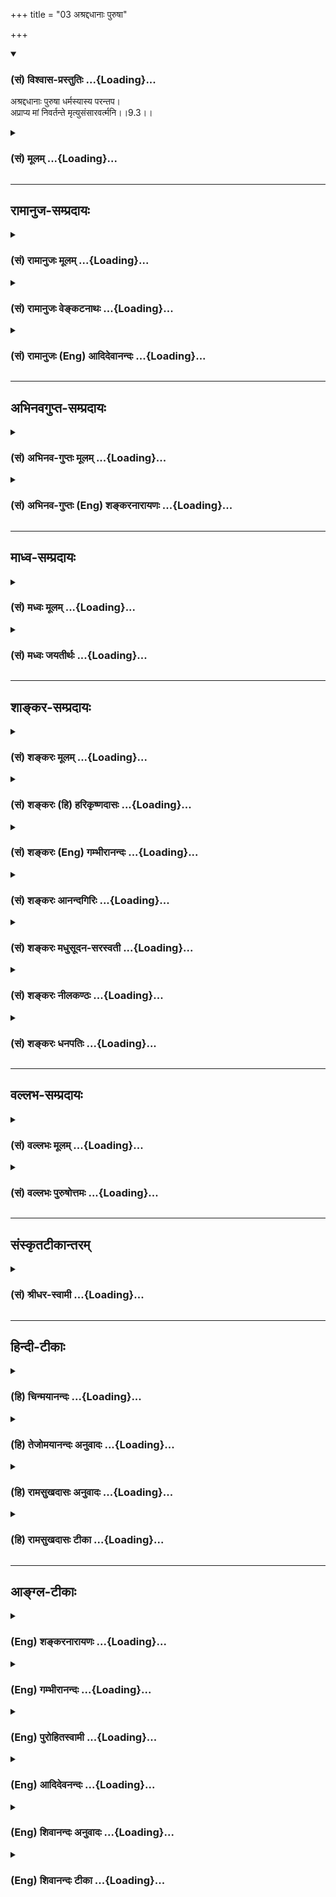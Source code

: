 +++
title = "03 अश्रद्दधानाः पुरुषा"

+++
<div class="js_include" newlevelforh1="3" title="(सं) विश्वास-प्रस्तुतिः" unfilled url="/purANam_vaiShNavam/mahAbhAratam/06-bhIShma-parva/03-bhagavad-gItA-parva/saMskRtam/vishvAsa-prastutiH/09_rAja-vidyA-rAja-guhy/03_ashraddadhAnAH_pu.md">
<details open><summary><h3>(सं) विश्वास-प्रस्तुतिः ...{Loading}...</h3></summary>

अश्रद्दधानाः पुरुषा धर्मस्यास्य परन्तप।  
अप्राप्य मां निवर्तन्ते मृत्युसंसारवर्त्मनि।।9.3।।
</details>
</div>
<div class="js_include collapsed" newlevelforh1="3" title="(सं) मूलम्" unfilled url="/purANam_vaiShNavam/mahAbhAratam/06-bhIShma-parva/03-bhagavad-gItA-parva/saMskRtam/mUlam/09_rAja-vidyA-rAja-guhy/03_ashraddadhAnAH_pu.md">
<details><summary><h3>(सं) मूलम् ...{Loading}...</h3></summary>

अश्रद्दधानाः पुरुषा धर्मस्यास्य परन्तप।  
अप्राप्य मां निवर्तन्ते मृत्युसंसारवर्त्मनि।।9.3।।
</details>
</div>


_________________
## रामानुज-सम्प्रदायः
<div class="js_include collapsed" newlevelforh1="3" title="(सं) रामानुजः मूलम्" unfilled url="/purANam_vaiShNavam/mahAbhAratam/06-bhIShma-parva/03-bhagavad-gItA-parva/saMskRtam/rAmAnujaH/mUlam/09_rAja-vidyA-rAja-guhy/03_ashraddadhAnAH_pu.md">
<details><summary><h3>(सं) रामानुजः मूलम् ...{Loading}...</h3></summary>

।।9.3।।**अस्य** उपासनाख्यस्य **धर्मस्य** निरतिशयप्रियमद्विषयतया स्वयं
निरतिशयप्रियरूपस्य परमनिःश्रेयसस्वरूपमत्प्राप्तिसाधनस्य अव्ययस्य
उपादानयोग्यदशां प्राप्य **अश्रद्दधानाः** विश्वासपूर्वकत्वारारहिताः
पुरुषाः **माम् अप्राप्य** मृत्युरूपे **संसारवर्त्मनि** नितरां
**वर्तन्ते।** अहो महद् इदम् आश्चर्यम् इत्यर्थः। श्रृणु तावत्
प्राप्यभूतस्य मम अचिन्त्यमहिमानम् --

</details>
</div>
<div class="js_include collapsed" newlevelforh1="3" title="(सं) रामानुजः वेङ्कटनाथः" unfilled url="/purANam_vaiShNavam/mahAbhAratam/06-bhIShma-parva/03-bhagavad-gItA-parva/saMskRtam/rAmAnujaH/venkaTanAthaH/09_rAja-vidyA-rAja-guhy/03_ashraddadhAnAH_pu.md">
<details><summary><h3>(सं) रामानुजः वेङ्कटनाथः ...{Loading}...</h3></summary>

  
  
।।9.3।। उक्तप्रकारश्रद्धेयज्ञानानुष्ठानाभावे मोक्षो न सिद्ध्यतीति दर्शयन्
स्वरूपतः फलतश्च निरतिशयसुखरूपस्य सर्वैरनुष्ठानाभावे हेतुं च वदन् नान्यः
पन्था विद्यतेऽयनाय \[यजुस्सं.31।18श्वे.उ.3।8\]
इत्यादिकमुपबृंहयतिअश्रद्दधानाः इति श्लोकेन। अस्य इति
पूर्वोक्तसर्वाकारपरामर्श इत्याहनिरतिशयेत्यादिना। धर्मस्येति
सम्बन्धसामान्यविषयायाः षष्ठ्याः फलितान्वयप्रदर्शनायाहउपादानयोग्यदशां
प्राप्येति। यद्वा श्रद्धानिषेधस्तत्प्रसङ्गे सति हीत्यभिप्रायः।
कारणनिवृत्तेः
कार्यानुष्ठाननिवृत्तिपर्यन्तत्वप्रदर्शनायोक्तंविश्वासपूर्वकत्वरारहिता
इति। मृत्युरूप इति बाधकस्वरूप इत्यर्थः; अथवा मरणगर्भत्वादेव
मृत्युरूपता। निवर्तन्ते इत्यत्र
प्रतिनिवृत्तिविवक्षायामवधिसाकाङ्क्षत्वादत्र च
तन्निर्देशाभावात्;मामप्राप्य इति पृथङ्निर्दिष्टत्वेन
परमपुरुषस्याप्यवधित्वकल्पनायोगात्;संसारवर्त्मनि इति सप्तम्याः स्वरसत
आधेयसाकाङ्क्षत्वात्; उपसर्गाणां चानेकार्थत्वात्नितरां वर्तन्त
इत्युक्तम्। स्वरूपतः फलतश्च निरतिशयपुरुषार्थं सुकरं चोपासनं ज्ञात्वाऽपि
परित्यज्य पुरुषाः पुरुषार्थतारतम्यविदोऽपि निरतिशयापुरुषार्थमयं
संसारमादरेण सेवन्त इति विस्मयाविद्धस्येश्वरस्य इदं
वचनमित्यभिप्रायेणाहअहो इति। आश्चर्यतमो दुष्कर्मप्रभाव
इत्यभिप्रायेणाहमहदिदमाश्चर्यमिति। अश्रद्धाहेतव आन्तरशत्रवोऽपि त्वया
निराकार्या इतिपरन्तप इति सम्बुद्धेर्भावः।  
  

</details>
</div>
<div class="js_include collapsed" newlevelforh1="3" title="(सं) रामानुजः (Eng) आदिदेवानन्दः" unfilled url="/purANam_vaiShNavam/mahAbhAratam/06-bhIShma-parva/03-bhagavad-gItA-parva/saMskRtam/rAmAnujaH/english/AdidevAnandaH/09_rAja-vidyA-rAja-guhy/03_ashraddadhAnAH_pu.md">
<details><summary><h3>(सं) रामानुजः (Eng) आदिदेवानन्दः ...{Loading}...</h3></summary>

9.3 Some men who even after attaining the state fit for the practice of
this Dharma which is called Upasana (worship) - which is immensely dear
inasmuch as it has for its goal Myself who am incomparably dear, and
which is the means for the attainment of Myself forming the supreme good
that does not perish - may still 'lack faith' in it. Such persons who
lack faith which reires eagerness for realization, will not attain Me
but remain in the mortal pathway of Samsara. O how strange it is - this
hindrance caused by evil Karma! Such is the meaning. \[It means, that to
declare that one has faith in a spiritual doctrine and yet to take no
steps to put it into practice, is pure hypocrisy.\] Listen then to the
inconceivable glory of Myself, who am the goal tobe attained:

</details>
</div>


_________________
## अभिनवगुप्त-सम्प्रदायः
<div class="js_include collapsed" newlevelforh1="3" title="(सं) अभिनव-गुप्तः मूलम्" unfilled url="/purANam_vaiShNavam/mahAbhAratam/06-bhIShma-parva/03-bhagavad-gItA-parva/saMskRtam/abhinava-guptaH/mUlam/09_rAja-vidyA-rAja-guhy/03_ashraddadhAnAH_pu.md">
<details><summary><h3>(सं) अभिनव-गुप्तः मूलम् ...{Loading}...</h3></summary>

।।9.3।। अश्रद्दधाना इति। निवर्तन्ते +++(adds न च मत्स्था यथाकाशमें (ए)+++ वं
हि सर्वभूतानि -- before निवर्तन्ते। Obviously this is to go the next
verse) ; पुनः पुनर्जायन्ते म्रियन्ते च।

</details>
</div>
<div class="js_include collapsed" newlevelforh1="3" title="(सं) अभिनव-गुप्तः (Eng) शङ्करनारायणः" unfilled url="/purANam_vaiShNavam/mahAbhAratam/06-bhIShma-parva/03-bhagavad-gItA-parva/saMskRtam/abhinava-guptaH/english/shankaranArAyaNaH/09_rAja-vidyA-rAja-guhy/03_ashraddadhAnAH_pu.md">
<details><summary><h3>(सं) अभिनव-गुप्तः (Eng) शङ्करनारायणः ...{Loading}...</h3></summary>

9.3 Asraddadhanah etc. They remain eternally : Again and again they are
born and they die.

</details>
</div>


_________________
## माध्व-सम्प्रदायः
<div class="js_include collapsed" newlevelforh1="3" title="(सं) मध्वः मूलम्" unfilled url="/purANam_vaiShNavam/mahAbhAratam/06-bhIShma-parva/03-bhagavad-gItA-parva/saMskRtam/madhvaH/mUlam/09_rAja-vidyA-rAja-guhy/03_ashraddadhAnAH_pu.md">
<details><summary><h3>(सं) मध्वः मूलम् ...{Loading}...</h3></summary>

।।9.3।। Sri Madhvacharya did not comment on this sloka.

</details>
</div>
<div class="js_include collapsed" newlevelforh1="3" title="(सं) मध्वः जयतीर्थः" unfilled url="/purANam_vaiShNavam/mahAbhAratam/06-bhIShma-parva/03-bhagavad-gItA-parva/saMskRtam/madhvaH/jayatIrthaH/09_rAja-vidyA-rAja-guhy/03_ashraddadhAnAH_pu.md">
<details><summary><h3>(सं) मध्वः जयतीर्थः ...{Loading}...</h3></summary>

।।9.3।। Sri Jayatirtha did not comment on this sloka.

</details>
</div>


_________________
## शाङ्कर-सम्प्रदायः
<div class="js_include collapsed" newlevelforh1="3" title="(सं) शङ्करः मूलम्" unfilled url="/purANam_vaiShNavam/mahAbhAratam/06-bhIShma-parva/03-bhagavad-gItA-parva/saMskRtam/shankaraH/mUlam/09_rAja-vidyA-rAja-guhy/03_ashraddadhAnAH_pu.md">
<details><summary><h3>(सं) शङ्करः मूलम् ...{Loading}...</h3></summary>

।।9.3।। --,**अश्रद्दधानाः** श्रद्धाविरहिताः आत्मज्ञानस्य **धर्मस्य
अस्य**स्वरूपे तत्फले च नास्तिकाः पापकारिणः; असुराणाम् उपनिषदं
देहमात्रात्मदर्शनमेव प्रतिपन्नाः असुतृपः पापाः **पुरुषाः** अश्रद्दधानाः;
**परंतप; अप्राप्य मां** परमेश्वरम्; मत्प्राप्तौ नैव आशङ्का इति
मत्प्राप्तिमार्गसाधनभेदभक्तिमात्रमपि अप्राप्य इत्यर्थः। **निवर्तन्ते**
निश्चयेन वर्तन्ते क्व -- **मृत्युसंसारवर्त्मनि** मृत्युयुक्तः संसारः
मृत्युसंसारः तस्य वर्त्म नरकतिर्यगादिप्राप्तिमार्गः; तस्मिन्नेव वर्तन्ते
इत्यर्थः।। स्तुत्या अर्जुनमभिमुखीकृत्य आह --,

</details>
</div>
<div class="js_include collapsed" newlevelforh1="3" title="(सं) शङ्करः (हि) हरिकृष्णदासः" unfilled url="/purANam_vaiShNavam/mahAbhAratam/06-bhIShma-parva/03-bhagavad-gItA-parva/saMskRtam/shankaraH/hindI/harikRShNadAsaH/09_rAja-vidyA-rAja-guhy/03_ashraddadhAnAH_pu.md">
<details><summary><h3>(सं) शङ्करः (हि) हरिकृष्णदासः ...{Loading}...</h3></summary>

।।9.3।। परंतु जो --, इस आत्मज्ञानरूप धर्मकी श्रद्धासे रहित हैं; अर्थात्
इसके स्वरूपमें और फलमें आस्तिक भावसे रहित हैं -- नास्तिक हैं वे असुरोंके
सिद्धान्तोंका अनुवर्तन करनेवाले देहमात्रको ही आत्मा समझनेवाले एवं
पापकर्म करनेवाले इन्द्रियलोलुप मनुष्य; हे परंतप मुझ परमेश्वरको प्राप्त न
होकर -- मेरी प्राप्तिकी तो उनके लिये आशङ्का भी नहीं हो सकती; मेरी
प्राप्तिके मार्गकी साधनरूप भेदभक्तिको भी प्राप्त न होकर निश्चय ही घूमते
रहते हैं। कहाँ घूमते रहते हैं मृत्युयुक्त संसारके मार्गमें; अर्थात् जो
संसार मृत्युयुक्त है उस मृत्युसंसारके नरक और पशुपक्षी आदि योनियोंकी
प्राप्तिरूप मार्गमें वे बारंबार घूमते रहते हैं।

</details>
</div>
<div class="js_include collapsed" newlevelforh1="3" title="(सं) शङ्करः (Eng) गम्भीरानन्दः" unfilled url="/purANam_vaiShNavam/mahAbhAratam/06-bhIShma-parva/03-bhagavad-gItA-parva/saMskRtam/shankaraH/english/gambhIrAnandaH/09_rAja-vidyA-rAja-guhy/03_ashraddadhAnAH_pu.md">
<details><summary><h3>(सं) शङ्करः (Eng) गम्भीरानन्दः ...{Loading}...</h3></summary>

9.3 Parantapa, O destroyer of foes; those purusah, persons, again; who
are asraddadhanah, regardless of, devoid of faith in; asya dharmasya,
this Dharma, this knowledge of the Self-those who are faithless as
regards its true nature as well as its result, who are sinful, who have
taken recourse to the 'upanisad' (mystical teaching) of demoniacal
people, consisting in consideration the body alone as the Self, and who
delight in life (sense enjoyments); nivartante, certainly go round and
round;-where;-mrtyu-samsara-vartmani, along the path (vartma) of
transmigration (samsara) fraught with death (mrtyu), the path leading to
hell, birth as low creatures, etc., i.e., they go round and round along
that very path; aprapya, without reaching; mam, Me, the supreme God.
Certainly there is no estion of their attaining Me. Hence, the
implication is that (they go round and round) without even aciring a
little devotion, which is one of the disciplines \[Ast. omits the word
sadhana, disciplines.-Tr.\] constituting the path for reaching Me.
Having drawn Arjuna's attention through the (above) eulogy, the Lord
says:

</details>
</div>
<div class="js_include collapsed" newlevelforh1="3" title="(सं) शङ्करः आनन्दगिरिः" unfilled url="/purANam_vaiShNavam/mahAbhAratam/06-bhIShma-parva/03-bhagavad-gItA-parva/saMskRtam/shankaraH/AnandagiriH/09_rAja-vidyA-rAja-guhy/03_ashraddadhAnAH_pu.md">
<details><summary><h3>(सं) शङ्करः आनन्दगिरिः ...{Loading}...</h3></summary>

।।9.3।। आत्मज्ञानाख्ये धर्मे श्रद्धावतां तन्निष्ठानां
परमपदप्राप्तिमुक्त्वा ततो विमुखानां संसारप्राप्तिमाह -- **ये पुनरिति।**
आत्मज्ञानतत्फलयोर्नास्तिकानेव विशिनष्टि -- **पापेति।**
उक्तानामात्मंभरीणां भगवत्प्राप्तिसंभावनाभावादप्राप्य
मामित्यप्रसक्तप्रतिषेधः स्यादित्याशङ्क्याह -- **मत्प्राप्ताविति।**

</details>
</div>
<div class="js_include collapsed" newlevelforh1="3" title="(सं) शङ्करः मधुसूदन-सरस्वती" unfilled url="/purANam_vaiShNavam/mahAbhAratam/06-bhIShma-parva/03-bhagavad-gItA-parva/saMskRtam/shankaraH/madhusUdana-sarasvatI/09_rAja-vidyA-rAja-guhy/03_ashraddadhAnAH_pu.md">
<details><summary><h3>(सं) शङ्करः मधुसूदन-सरस्वती ...{Loading}...</h3></summary>

।।9.3।। एवमप्यस्य सुकरत्वे सर्वोत्कृष्टत्वे च सर्वेऽपि कुतोऽत्र न
प्रवर्तन्ते। तथाच न कोऽपि संसारी स्यादित्यत आह -- अस्यात्मज्ञानाख्यस्य
धर्मस्य स्वरूपे साधने फले च शास्त्रप्रतिपादितेऽपि अश्रद्दधानाः
वेदविरोधिकुहेतुदर्शनदूषितान्तःकरणतया प्रामाण्यममन्यमानाः
पापकारिणोऽसुरसंपदमारूढाः स्वमतिकल्पितेनोपायेन कथंचिद्यतमाना अपि
शास्त्रविहितोपायाभावादप्राप्य मां मत्प्राप्तिसाधनमप्यलब्ध्वा निवर्तन्ते
निश्चयेन वर्तन्ते। क्व। मृत्युयुक्ते संसारवर्त्मनि। सर्वदा
जननमरणप्रबन्धेन नारकितिर्यगादित्योनिष्वेव भ्रमन्तीत्यर्थः।

</details>
</div>
<div class="js_include collapsed" newlevelforh1="3" title="(सं) शङ्करः नीलकण्ठः" unfilled url="/purANam_vaiShNavam/mahAbhAratam/06-bhIShma-parva/03-bhagavad-gItA-parva/saMskRtam/shankaraH/nIlakaNThaH/09_rAja-vidyA-rAja-guhy/03_ashraddadhAnAH_pu.md">
<details><summary><h3>(सं) शङ्करः नीलकण्ठः ...{Loading}...</h3></summary>

।।9.3।। तर्हि कुतएतज्ज्ञानं सर्वे न संपादयन्तीत्याह -- **अश्रद्दधाना
इति।** स्पष्टार्थः श्लोकः।

</details>
</div>
<div class="js_include collapsed" newlevelforh1="3" title="(सं) शङ्करः धनपतिः" unfilled url="/purANam_vaiShNavam/mahAbhAratam/06-bhIShma-parva/03-bhagavad-gItA-parva/saMskRtam/shankaraH/dhanapatiH/09_rAja-vidyA-rAja-guhy/03_ashraddadhAnAH_pu.md">
<details><summary><h3>(सं) शङ्करः धनपतिः ...{Loading}...</h3></summary>

।।9.3।। श्रद्धया ज्ञाननिष्ठानां ज्ञानप्राप्त्या
मोक्षप्राप्तिरित्यन्वयमुखेन ज्ञानं स्तुत्वा व्यतिरेकमुखेन तत्स्तौति --
अश्रद्दधाना इति। ये पुनरस्य धर्मस्य ब्रह्मज्ञानलक्षणस्य स्वरुपे फले वा
श्रद्धहीना नास्तिकाः अनेकजन्मार्जतपापैः पाप एव प्रवर्तिता
देहमात्रात्मदर्शनमेव प्रतिपन्नाः केवलमसुर्तणनिष्ठाः। केनचिदुत्कटेन
पुण्यलवेन मनुष्येयोनिं प्राप्ताः पुरुषा मामप्राप्य मृत्युक्ते
संसारवर्त्मनि नरकतिर्यगादिप्राप्तिलक्षणे निवर्तन्ते। निश्चयेन वर्तन्त
इत्यर्थः। मामप्राप्येत्यस्य
मत्प्राप्तिमार्गसाधनविशेषभक्तिमार्गमप्राप्येत्यर्थः। अन्यथा तेषां
परमेश्वरप्राप्तिसंभावनाया अप्यभावादप्रसक्तिप्रतिषेध आपद्येत। परंतपेति
संबोधयन् परानश्रद्धादीन् शत्रून् तापयन् ब्रह्मज्ञाने श्रद्धां कर्तुं
योग्योऽसि न त्वश्रद्धयाभिभूतः एतत्पङौ निवेष्टुमिति सूचयति।

</details>
</div>


_________________
## वल्लभ-सम्प्रदायः
<div class="js_include collapsed" newlevelforh1="3" title="(सं) वल्लभः मूलम्" unfilled url="/purANam_vaiShNavam/mahAbhAratam/06-bhIShma-parva/03-bhagavad-gItA-parva/saMskRtam/vallabhaH/mUlam/09_rAja-vidyA-rAja-guhy/03_ashraddadhAnAH_pu.md">
<details><summary><h3>(सं) वल्लभः मूलम् ...{Loading}...</h3></summary>

।।9.3।। अस्य ज्ञानस्य मध्ये धर्मस्य भजनलक्षणस्य; पाठान्तरे तु धर्मस्य
तत्सहितज्ञानस्य वा श्रद्धारहिताः पुरुषा ये ते मां पुरुषोत्तममप्राप्य
मृत्युरूपे संसारे नितरां वर्तन्ते।

</details>
</div>
<div class="js_include collapsed" newlevelforh1="3" title="(सं) वल्लभः पुरुषोत्तमः" unfilled url="/purANam_vaiShNavam/mahAbhAratam/06-bhIShma-parva/03-bhagavad-gItA-parva/saMskRtam/vallabhaH/puruShottamaH/09_rAja-vidyA-rAja-guhy/03_ashraddadhAnAH_pu.md">
<details><summary><h3>(सं) वल्लभः पुरुषोत्तमः ...{Loading}...</h3></summary>

  
  
।।9.3।। एवं पूर्वंते प्रवक्ष्यामि \[9।1\] इत्यनेन श्रद्दधानाय तुभ्यं
कथयामीति प्रतिज्ञाय एतदश्रद्दधानाः संसारं प्राप्नुवन्तीति
कथनेनैतस्योत्तमत्वं प्रतिपादयति -- अश्रद्दधाना इति। हे परन्तप
मत्प्रसादात्मकोत्कृष्टतपोयुक्त इदं ज्ञानं मद्वाक्यरूपमश्रद्दधानाः
पुरुषाः योगज्ञा अपि अस्य धर्मस्य फलरूपं मां अप्राप्य मृत्युयुक्ते
संसारमार्गे निवर्तन्ते परिभ्रमन्ति जायस्व म्रियस्व \[छां.उ.5।10।8\] इति
तृतीयमार्गाभिनिविष्टा भवन्तीत्यर्थः। अश्रद्दधानाः इति कथनेन
श्रद्धामात्रेणापि संसाराभावो व्यञ्जितः।  
  

</details>
</div>


_________________
## संस्कृतटीकान्तरम्
<div class="js_include collapsed" newlevelforh1="3" title="(सं) श्रीधर-स्वामी" unfilled url="/purANam_vaiShNavam/mahAbhAratam/06-bhIShma-parva/03-bhagavad-gItA-parva/saMskRtam/shrIdhara-svAmI/09_rAja-vidyA-rAja-guhy/03_ashraddadhAnAH_pu.md">
<details><summary><h3>(सं) श्रीधर-स्वामी ...{Loading}...</h3></summary>

।।9.3।। नन्वेवमस्वातिसुकरत्वे के नाम संसारिणः स्युस्तत्राह **--
अश्रद्दधाना इति।** अस्य भक्तिलक्षणज्ञानसहितस्य धर्मस्येति कर्मणिषष्ठ्यौ।
इमं धर्ममश्रद्दधाना आस्तिक्येनास्वीकुर्वन्तः; उपायान्तरेण मत्प्राप्तये
कृतप्रयत्ना अपि मामप्राप्य मृत्युयुक्ते संसारवर्त्मनि निवर्तन्ते।
मृत्युव्याप्ते संसारमार्गे परिभ्रमन्तीत्यर्थः।

</details>
</div>


_________________
## हिन्दी-टीकाः
<div class="js_include collapsed" newlevelforh1="3" title="(हि) चिन्मयानन्दः" unfilled url="/purANam_vaiShNavam/mahAbhAratam/06-bhIShma-parva/03-bhagavad-gItA-parva/hindI/chinmayAnandaH/09_rAja-vidyA-rAja-guhy/03_ashraddadhAnAH_pu.md">
<details><summary><h3>(हि) चिन्मयानन्दः ...{Loading}...</h3></summary>

।।9.3।। नित्यसिद्ध आत्मा का अनादर करके जीने वाले लोग निश्चय ही
नित्यस्वरूप मुझे प्राप्त न होकर संसार को लौटते हैं। बहिर्मुखी प्रवृत्ति
के लोग सदैव विषयों का ही चिन्तन करके अपनी बौद्धिक क्षमता; मानसिक शक्ति
और शारीरिक बल का अपव्यय करते हैं। विषयभोग के नित्य नवीन साधन खोजने में
लगे हुए ये लोग मृत्युरूपी संसार में ही भ्रमण करते रहते हैं। जब मनुष्य
विषयों का चिन्तन करके उन्हें प्राप्त करने का प्रयत्न करता है तब उसे भोग
प्राप्त तो हो जाते हैं; परन्तु वे सब अनित्य होने के कारण उनका अन्तिम
परिणाम दुख ही होता है। और विडम्बना यह है कि वह फिर भी उनमें ही और अधिक
आसक्त हो जाता है परमात्मा की अपरा प्रकृति का वह पूजक बन जाता है। कितना
ही विशाल समुद्र क्यों न हो; उसमें से किसी भी स्थान से लिया गया प्रत्येक
बूँद स्वाद में खारा ही होता है। इसी प्रकार; विषय प्रेम के पीछे हमारा कोई
भी उद्देश्य क्यों न हो; एक बार विषयलोलुप हो जाने पर हम निश्चय ही दुख के
खारे अश्रु पीने को बाध्य हो जाते हैं; क्योंकि अनित्यता; नश्वरता तो हमारे
प्रेम के विषय का स्वरूप ही है। नामरूपमय यह जगत् परिच्छिन्न और नित्य
परिवर्तनशील है। यहाँ प्रतिक्षण प्रत्येक वस्तु परिवर्तन की प्रक्रिया से
गुजर रही है; और प्रत्येक परिवर्तन वस्तु की पूर्व स्थिति की मृत्यु है। इस
प्रकार; यहाँ भगवान् द्वारा प्रयुक्त मृत्यु शब्द को उसके व्यापक अर्थ में
ग्रहण करना चाहिए। संक्षेप में; विषयलोलुप लोग सदैव दुखपूर्ण मृत्युलोक को
प्राप्त होते हैं। यद्यपि वेदान्तशास्त्र में श्रद्धा शब्द गुरुदेव
रवीन्द्रनाथ टैगोर के आशय को भी सूचित करता है; तथापि यह श्रद्धा भावुकता
के कोहरे पर निर्मित नहीं; वरन् सिद्धांत की युक्तियुक्तता के ज्ञान के
स्थित प्रकाश पर स्थिर है। श्रीशंकराचार्य श्रद्धा की परिभाषा इस प्रकार
देते हैं; शास्त्र और आचार्य के उपदेश को सत्यबुद्धि से ग्रहण करना श्रद्धा
है जिसके द्वारा परमार्थ सत्य वस्तु की प्राप्ति होती है। श्रद्धा वह दृढ़
विश्वास है; जो हमें मन और बुद्धि से परे तत्त्व की ऊँचाई तक उठाता है; और
र्मत्यपरिच्छिन्न जीव से अमृत स्वरूप अनन्त सत्य के गढ़ने में सहायक होता
है। किसी वस्तु का धर्म वह कुछ होता है; जिसके बिना उस वस्तु का उस रूप में
अस्तित्व ही सिद्ध नहीं हो सकता; जैसे अग्नि की उष्णता; बर्फ की शीतलता और
सूर्य का प्रकाश। जिन लोगों को अपने दिव्य आत्मस्वरूप के अस्तित्व में
श्रद्धा नहीं होती वे अपनी भावनाओं के कूजन; बुद्धि के गर्जन और देह की
फुंकारों द्वारा बड़ी सरलता से आनन्दस्वरूप से अपहरण कर लिये जाते हैं। वे
विकास की सीढ़ी से नीचे गिर कर द्विपाद पशुओं के समान जीवन जीते हैं। जैसे
कोई विक्षिप्त (पागल) राजा अपने आप को भूलकर अपनी राजप्रतिष्ठा को धूल में
मिला देता है; और फिर एक निराश्रित व्रात्य (आवारा) पुरुष के समान व्यवहार
करता हुआ गलियों मे नग्नावस्था में घूम्ाता रहता है; वैसे ही यह जीव
अज्ञानवश अपने आत्मस्वरूप की गरिमा को भूलकर विषयोपभोगांे की खुली नालियों
में सुख को खोजता हुआ ऐसे घूमता है; मानो वह किसी नाली में रेंगने वाले
काड़े से भी निकृष्ट हो। सरलता का आभास लिये हुए; यह श्लोक वास्तव में
अत्यन्त सारगर्भित है। अत्यन्त स्पष्ट शब्दों में ज्ञान के मार्ग का अज्ञान
के मार्ग से भेद दर्शाकर; भगवान् श्रीकृष्ण अर्जुन की बुद्धि में
ज्ञानमार्ग की उपादेयता को बैठा देते हैं। ज्ञानमार्ग अक्षर पुरुष की
स्वानुभूति का मार्ग है। अब भगवान् श्रीकृष्ण ज्ञान का उपदेश देना प्रारम्भ
करते हैं --

</details>
</div>
<div class="js_include collapsed" newlevelforh1="3" title="(हि) तेजोमयानन्दः अनुवादः" unfilled url="/purANam_vaiShNavam/mahAbhAratam/06-bhIShma-parva/03-bhagavad-gItA-parva/hindI/tejomayAnandaH/anuvAdaH/09_rAja-vidyA-rAja-guhy/03_ashraddadhAnAH_pu.md">
<details><summary><h3>(हि) तेजोमयानन्दः अनुवादः ...{Loading}...</h3></summary>

।।9.3।। हे परन्तप ! इस धर्म में श्रद्धारहित पुरुष मुझे प्राप्त न होकर
मृत्युरूपी संसार में रहते हैं (भ्रमण करते हैं)।।

</details>
</div>
<div class="js_include collapsed" newlevelforh1="3" title="(हि) रामसुखदासः अनुवादः" unfilled url="/purANam_vaiShNavam/mahAbhAratam/06-bhIShma-parva/03-bhagavad-gItA-parva/hindI/rAmasukhadAsaH/anuvAdaH/09_rAja-vidyA-rAja-guhy/03_ashraddadhAnAH_pu.md">
<details><summary><h3>(हि) रामसुखदासः अनुवादः ...{Loading}...</h3></summary>

।।9.3।। हे परंतप! इस धर्मकी महिमापर श्रद्धा न रखनेवाले मनुष्य मेरे
प्राप्त न होकर मृत्युरूप संसारके मार्गमें लौटते रहते हैं अर्थात् बार-बार
जन्मते-मरते रहते हैं।

</details>
</div>
<div class="js_include collapsed" newlevelforh1="3" title="(हि) रामसुखदासः टीका" unfilled url="/purANam_vaiShNavam/mahAbhAratam/06-bhIShma-parva/03-bhagavad-gItA-parva/hindI/rAmasukhadAsaH/TIkA/09_rAja-vidyA-rAja-guhy/03_ashraddadhAnAH_pu.md">
<details><summary><h3>(हि) रामसुखदासः टीका ...{Loading}...</h3></summary>

।।9.3।।***व्याख्या--*'अश्रद्दधानाः पुरुषा धर्मस्यास्य (टिप्पणी प₀ 486)
परंतप'**--धर्म दो तरहका होता है--स्वधर्म और परधर्म। मनुष्यका जो अपना
स्वतःसिद्ध स्वरूप है, वह उसके लिये स्वधर्म है और प्रकृति तथा प्रकृतिका
कार्यमात्र उसके लिये परधर्म है--'**संसारधर्मैरविमुह्यमानः'**(श्रीमद्भा0
11। 2। 49)। पीछेके दो श्लोकोंमें भगवान्ने जिस विज्ञानसहित ज्ञानको कहनेकी
प्रतिज्ञा की और राजविद्या आदि आठ विशेषण देकर जिसका बड़ा माहात्म्य बताया,
उसीको यहाँ 'धर्म' कहा गया है। इस धर्मके माहात्म्यपर श्रद्धा न रखनेवाले
अर्थात् उत्पत्ति-विनाशशील पदार्थोंको सच्चा मानकर उन्हींमें रचे-पचे
रहनेवाले मनुष्योंको यहाँ '**अश्रद्दधानाः'** कहा गया है। यह एक बड़े
आश्चर्यकी बात है कि मनुष्य अपने शरीरको, कुटुम्बको, धन-सम्पत्ति-वैभवको
निःसन्देह-रूपसे उत्पत्ति-विनाशशील और प्रतिक्षण परिवर्तनशील जानते हुए भी
उनपर विश्वास करते हैं, श्रद्धा करते हैं, उनका आश्रय लेते हैं। वे ऐसा
विचार नहीं करते कि इन शरीरादिके साथ हम कितने दिन रहेंगे और ये हमारे साथ
कितने दिन रहेंगे श्रद्धा तो स्वधर्मपर होनी चाहिये थी, पर वह हो गयी
परधर्मपर

</details>
</div>


_________________
## आङ्ग्ल-टीकाः
<div class="js_include collapsed" newlevelforh1="3" title="(Eng) शङ्करनारायणः" unfilled url="/purANam_vaiShNavam/mahAbhAratam/06-bhIShma-parva/03-bhagavad-gItA-parva/english/shankaranArAyaNaH/09_rAja-vidyA-rAja-guhy/03_ashraddadhAnAH_pu.md">
<details><summary><h3>(Eng) शङ्करनारायणः ...{Loading}...</h3></summary>

9.3. O scorcher of foes ! Having no faith in this Dharma, persons do not
attain Me and remain eternally in the circuit of mundane existence,
wrought with death.

</details>
</div>
<div class="js_include collapsed" newlevelforh1="3" title="(Eng) गम्भीरानन्दः" unfilled url="/purANam_vaiShNavam/mahAbhAratam/06-bhIShma-parva/03-bhagavad-gItA-parva/english/gambhIrAnandaH/09_rAja-vidyA-rAja-guhy/03_ashraddadhAnAH_pu.md">
<details><summary><h3>(Eng) गम्भीरानन्दः ...{Loading}...</h3></summary>

9.3 O destroyer of foes, persons who are regardless of this Dharma
(knowledge of the Self) certainly go round and round, without reaching
Me, along the path of transmigration which is fraught with death.

</details>
</div>
<div class="js_include collapsed" newlevelforh1="3" title="(Eng) पुरोहितस्वामी" unfilled url="/purANam_vaiShNavam/mahAbhAratam/06-bhIShma-parva/03-bhagavad-gItA-parva/english/purohitasvAmI/09_rAja-vidyA-rAja-guhy/03_ashraddadhAnAH_pu.md">
<details><summary><h3>(Eng) पुरोहितस्वामी ...{Loading}...</h3></summary>

9.3 They who have no faith in this teaching cannot find Me, but remain
lost in the purlieus of this perishable world.

</details>
</div>
<div class="js_include collapsed" newlevelforh1="3" title="(Eng) आदिदेवनन्दः" unfilled url="/purANam_vaiShNavam/mahAbhAratam/06-bhIShma-parva/03-bhagavad-gItA-parva/english/AdidevanandaH/09_rAja-vidyA-rAja-guhy/03_ashraddadhAnAH_pu.md">
<details><summary><h3>(Eng) आदिदेवनन्दः ...{Loading}...</h3></summary>

9.3 Men devoid of faith in this Dharma, O scorcher of foes, ever remain
without attaining Me, in the mortal pathway of Samsara.

</details>
</div>
<div class="js_include collapsed" newlevelforh1="3" title="(Eng) शिवानन्दः अनुवादः" unfilled url="/purANam_vaiShNavam/mahAbhAratam/06-bhIShma-parva/03-bhagavad-gItA-parva/english/shivAnandaH/anuvAdaH/09_rAja-vidyA-rAja-guhy/03_ashraddadhAnAH_pu.md">
<details><summary><h3>(Eng) शिवानन्दः अनुवादः ...{Loading}...</h3></summary>

9.3 Those who have no faith in this Dharma (knowledge of the Self), O
Parantapa (Arjuna), return to the path of this world of death without
attaining Me.

</details>
</div>
<div class="js_include collapsed" newlevelforh1="3" title="(Eng) शिवानन्दः टीका" unfilled url="/purANam_vaiShNavam/mahAbhAratam/06-bhIShma-parva/03-bhagavad-gItA-parva/english/shivAnandaH/TIkA/09_rAja-vidyA-rAja-guhy/03_ashraddadhAnAH_pu.md">
<details><summary><h3>(Eng) शिवानन्दः टीका ...{Loading}...</h3></summary>

9.3 अश्रद्दधानाः without faith; पुरुषाः men; धर्मस्य of duty; अस्य of
this; परन्तप O scorcher of foes; अप्राप्य without attaining; माम् Me;
निवर्तन्ते return; मृत्युसंसारवर्त्मनि in the path of this world of
death.Commentary Arjuna asks; O Lord; why do people not attempt to
attain this knowledge of the Self when it can be easily attained; when
it is the highest of all things; and when it gives the greatest benefits
All should certainly attain this knowledge. The Lord replies; O My
beloved disciple; people have no faith in this Dhrama or knowledge and
so return to the path of this world of death. Even if they strive with
the help of the means of their own imagination they cannot attain Me as
they are not endowed with the right means prescribed by the
scriptures.Dharma means law; religion; knowledge of the Self.This faith
is not mere intellectual belief in certain dogmas or principles. It is
not merely belief in the statement of another. It is unshakable firm
inner conviction that the knowledge of the Self alone can give one
supreme peace; immortality and eternal bliss. It was this strong and
unflinching faith of Sri Sankara that goaded him to leave his mother and
take shelter under the kind protection of his Guru Sri Govindapada for
attaining this knowledge which is the supreme purifier; intuitional;
accordig to righteousness; very easy to perform; and imperishable. It
was the strong faith of Lord Buddha that induced him to have that iron
determination which he expressed in these words; I will not budge an
inch from my seat till I get illumination. Faith goes hand in hand with
fiery determination.The Lord has eulogies the knowledge of the Self in
the first two verses by the positive method (Vidhi Mukhastuti). He has
extolled it in the third verse by the negative method (Nishedha
Mukhastuti). The benefits of obtaining knowledge of the Self are
described in the first and the second verses. This is Vidhi Mukhastuti.
The disastrous effects that result from not obtaining the knowledge of
the Self are described in the third verse. This is Nishedha
Mukhastuti.The greedy; lustful and sinful persons who are the followers
of the philosophy of the flesh; who lead the life of the demons; who
worship the body taking it to be the Self; and who have no faith in the
knowledge of the Self; do not reach Me. They do not even possess an iota
of devotion which is also one of the paths that lead men to Me. They
remain in the path of the world of death which leads to hell and the
lower births of animals; worms; etc.

</details>
</div>

